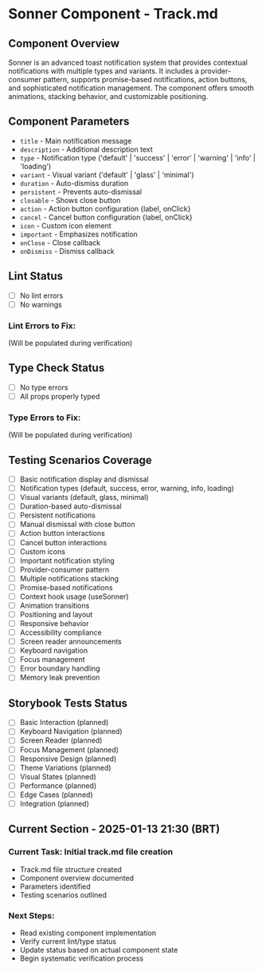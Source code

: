 # Sonner Component - Track.md

## Component Overview

Sonner is an advanced toast notification system that provides contextual notifications with multiple types and variants. It includes a provider-consumer pattern, supports promise-based notifications, action buttons, and sophisticated notification management. The component offers smooth animations, stacking behavior, and customizable positioning.

## Component Parameters

- `title` - Main notification message
- `description` - Additional description text
- `type` - Notification type ('default' | 'success' | 'error' | 'warning' | 'info' | 'loading')
- `variant` - Visual variant ('default' | 'glass' | 'minimal')
- `duration` - Auto-dismiss duration
- `persistent` - Prevents auto-dismissal
- `closable` - Shows close button
- `action` - Action button configuration {label, onClick}
- `cancel` - Cancel button configuration {label, onClick}
- `icon` - Custom icon element
- `important` - Emphasizes notification
- `onClose` - Close callback
- `onDismiss` - Dismiss callback

## Lint Status

- [ ] No lint errors
- [ ] No warnings

### Lint Errors to Fix:

(Will be populated during verification)

## Type Check Status

- [ ] No type errors
- [ ] All props properly typed

### Type Errors to Fix:

(Will be populated during verification)

## Testing Scenarios Coverage

- [ ] Basic notification display and dismissal
- [ ] Notification types (default, success, error, warning, info, loading)
- [ ] Visual variants (default, glass, minimal)
- [ ] Duration-based auto-dismissal
- [ ] Persistent notifications
- [ ] Manual dismissal with close button
- [ ] Action button interactions
- [ ] Cancel button interactions
- [ ] Custom icons
- [ ] Important notification styling
- [ ] Provider-consumer pattern
- [ ] Multiple notifications stacking
- [ ] Promise-based notifications
- [ ] Context hook usage (useSonner)
- [ ] Animation transitions
- [ ] Positioning and layout
- [ ] Responsive behavior
- [ ] Accessibility compliance
- [ ] Screen reader announcements
- [ ] Keyboard navigation
- [ ] Focus management
- [ ] Error boundary handling
- [ ] Memory leak prevention

## Storybook Tests Status

- [ ] Basic Interaction (planned)
- [ ] Keyboard Navigation (planned)
- [ ] Screen Reader (planned)
- [ ] Focus Management (planned)
- [ ] Responsive Design (planned)
- [ ] Theme Variations (planned)
- [ ] Visual States (planned)
- [ ] Performance (planned)
- [ ] Edge Cases (planned)
- [ ] Integration (planned)

## Current Section - 2025-01-13 21:30 (BRT)

### Current Task: Initial track.md file creation

- Track.md file structure created
- Component overview documented
- Parameters identified
- Testing scenarios outlined

### Next Steps:

- Read existing component implementation
- Verify current lint/type status
- Update status based on actual component state
- Begin systematic verification process
